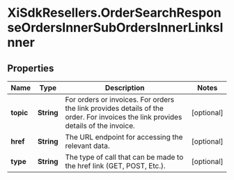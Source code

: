 # XiSdkResellers.OrderSearchResponseOrdersInnerSubOrdersInnerLinksInner

## Properties

Name | Type | Description | Notes
------------ | ------------- | ------------- | -------------
**topic** | **String** | For orders or invoices. For orders the link provides details of the order. For invoices the link provides details of the invoice. | [optional] 
**href** | **String** | The URL endpoint for accessing the relevant data. | [optional] 
**type** | **String** | The type of call that can be made to the href link (GET, POST, Etc.). | [optional] 


